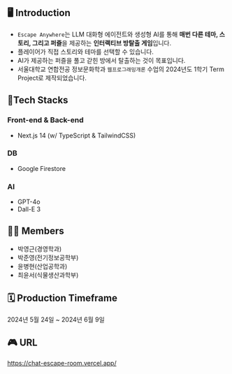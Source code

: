 ## 🖥️ Introduction
- `Escape Anywhere`는 LLM 대화형 에이전트와 생성형 AI를 통해 **매번 다른 테마, 스토리, 그리고 퍼즐**을 제공하는 **인터랙티브 방탈출 게임**입니다.
- 플레이어가 직접 스토리와 테마를 선택할 수 있습니다.
- AI가 제공하는 퍼즐을 풀고 갇힌 방에서 탈출하는 것이 목표입니다.
- 서울대학교 연합전공 정보문화학과 `웹프로그래밍개론` 수업의 2024년도 1학기 Term Project로 제작되었습니다.

## 📱Tech Stacks
### Front-end & Back-end
- Next.js 14 (w/ TypeScript & TailwindCSS)
### DB
- Google Firestore
### AI
- GPT-4o
- Dall-E 3

## 👨‍🚀 Members
- 박영근(경영학과)
- 박준영(전기정보공학부)
- 윤병현(산업공학과)
- 최윤서(식물생산과학부)
  
## 🗓️ Production Timeframe
2024년 5월 24일 ~ 2024년 6월 9일

## 🎮 URL
https://chat-escape-room.vercel.app/
